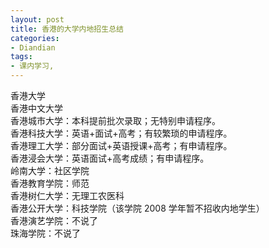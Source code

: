 ```yaml
---
layout: post
title: 香港的大学内地招生总结
categories:
- Diandian
tags:
- 课内学习, 
---
```

香港大学
<br />香港中文大学
<br />香港城市大学：本科提前批次录取；无特别申请程序。
<br />香港科技大学：英语+面试+高考；有较繁琐的申请程序。
<br />香港理工大学：部分面试+英语授课+高考；有申请程序。
<br />香港浸会大学：英语面试+高考成绩；有申请程序。
<br />岭南大学：社区学院
<br />香港教育学院：师范
<br />香港树仁大学：无理工农医科
<br />香港公开大学：科技学院（该学院 2008 学年暂不招收内地学生）
<br />香港演艺学院：不说了
<br />珠海学院：不说了